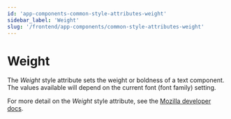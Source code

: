 ```yaml
---
id: 'app-components-common-style-attributes-weight'
sidebar_label: 'Weight'
slug: '/frontend/app-components/common-style-attributes-weight'
---
```

# Weight
The *Weight* style attribute sets the weight or boldness of a text component. The values available will depend on the current font (font family) setting. 

For more detail on the *Weight* style attribute, see the [Mozilla developer docs](https://developer.mozilla.org/en-US/docs/Web/CSS/weight).
